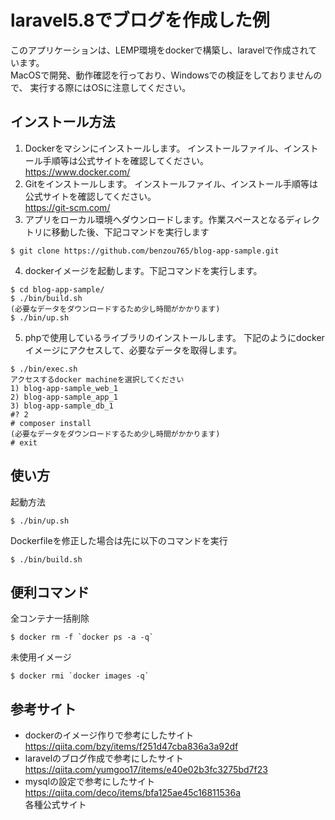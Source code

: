 # laravel5.8でブログを作成した例

このアプリケーションは、LEMP環境をdockerで構築し、laravelで作成されています。  
MacOSで開発、動作確認を行っており、Windowsでの検証をしておりませんので、
実行する際にはOSに注意してください。  

## インストール方法
1. Dockerをマシンにインストールします。
インストールファイル、インストール手順等は公式サイトを確認してください。  
https://www.docker.com/
2. Gitをインストールします。
インストールファイル、インストール手順等は公式サイトを確認してください。  
https://git-scm.com/
3. アプリをローカル環境へダウンロードします。作業スペースとなるディレクトリに移動した後、下記コマンドを実行します
```
$ git clone https://github.com/benzou765/blog-app-sample.git
```
4. dockerイメージを起動します。下記コマンドを実行します。
```
$ cd blog-app-sample/
$ ./bin/build.sh
(必要なデータをダウンロードするため少し時間がかかります)
$ ./bin/up.sh
```
5. phpで使用しているライブラリのインストールします。
下記のようにdockerイメージにアクセスして、必要なデータを取得します。
```
$ ./bin/exec.sh
アクセスするdocker machineを選択してください
1) blog-app-sample_web_1
2) blog-app-sample_app_1
3) blog-app-sample_db_1
#? 2
# composer install
(必要なデータをダウンロードするため少し時間がかかります)
# exit
```

## 使い方
起動方法
```
$ ./bin/up.sh
```
Dockerfileを修正した場合は先に以下のコマンドを実行
```
$ ./bin/build.sh
```

## 便利コマンド
全コンテナ一括削除
```
$ docker rm -f `docker ps -a -q`
```
未使用イメージ
```
$ docker rmi `docker images -q`
```

## 参考サイト
* dockerのイメージ作りで参考にしたサイト  
https://qiita.com/bzy/items/f251d47cba836a3a92df  
* laravelのブログ作成で参考にしたサイト  
https://qiita.com/yumgoo17/items/e40e02b3fc3275bd7f23  
* mysqlの設定で参考にしたサイト  
https://qiita.com/deco/items/bfa125ae45c16811536a  
各種公式サイト  
